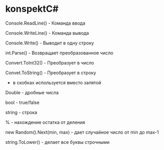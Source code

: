 # konspektC#

Console.ReadLine() - Команда ввода

Console.WriteLine() - Команда вывода

Console.Write() - Выводит в одну строку

int.Parse() - Возвращает преобразованное число

Convert.ToInt32() - Преобразует в число

Convet.ToString() - Преобразует в строку

+ в скобках используется вместо запятой

Double - дробные числа

bool - true/false

string - строка

% - нахождение остатка от деления

new Random().Next(min, max) - дает случайное число от min до max-1

string.ToLower() - делает все буквы строчными
